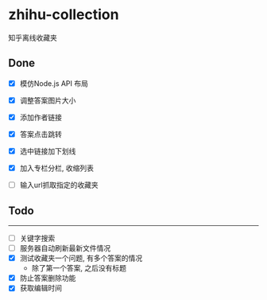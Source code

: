 # zhihu-collection
知乎离线收藏夹

## Done
- [x] 模仿Node.js API 布局
- [x] 调整答案图片大小
- [x] 添加作者链接
- [x] 答案点击跳转
- [x] 选中链接加下划线
- [x] 加入专栏分栏, 收缩列表
- [ ] 输入url抓取指定的收藏夹



## Todo
---
- [ ] 关键字搜索
- [ ] 服务器自动刷新最新文件情况
- [x] 测试收藏夹一个问题, 有多个答案的情况
    - 除了第一个答案, 之后没有标题
- [x] 防止答案删除功能
- [x] 获取编辑时间 
